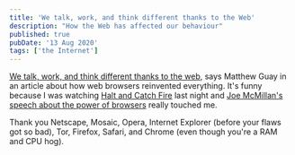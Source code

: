 ```yaml
---
title: 'We talk, work, and think different thanks to the Web'
description: "How the Web has affected our behaviour"
published: true
pubDate: '13 Aug 2020'
tags: ['the Internet']
---
```


[We talk, work, and think different thanks to the web](https://web.archive.org/web/20230329050946/https://capiche.com/e/web-browser-history), says Matthew Guay in an article about how web browsers reinvented everything. It's funny because I was watching [Halt and Catch Fire](https://logicface.co.uk/tag/halt-and-catch-fire/) last night and [Joe McMillan's speech about the power of browsers](https://www.youtube.com/watch?v=mi_fKu9WTAE) really touched me.

Thank you Netscape, Mosaic, Opera, Internet Explorer (before your flaws got so bad), Tor, Firefox, Safari, and Chrome (even though you're a RAM and CPU hog).